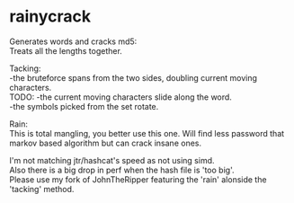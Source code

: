 # rainycrack
Generates words and cracks md5:  
Treats all the lengths together.  

Tacking:  
-the bruteforce spans from the two sides, doubling current moving characters.  
TODO:
-the current moving characters slide along the word.  
-the symbols picked from the set rotate.   

Rain:  
This is total mangling, you better use this one. Will find less password that markov based algorithm but can crack insane ones.  

I'm not matching jtr/hashcat's speed as not using simd.  
Also there is a big drop in perf when the hash file is 'too big'.  
Please use my fork of JohnTheRipper featuring the 'rain' alonside the 'tacking' method. 





